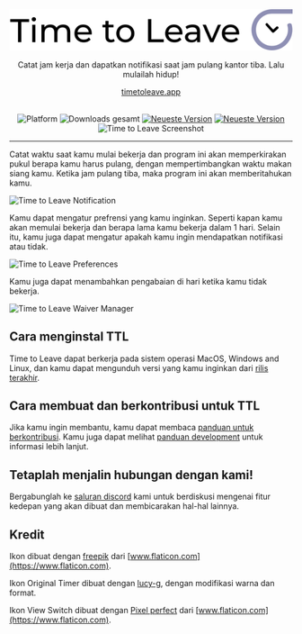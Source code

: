 <div align="center">
  <img src="../assets/timetoleave.png" alt="Time to Leave Logo">

  <p>Catat jam kerja dan dapatkan notifikasi saat jam pulang kantor tiba. Lalu mulailah hidup!</p>

[timetoleave.app](https://timetoleave.app/)

  <br/>

<img src="https://img.shields.io/badge/platforms-Windows%20%7C%20MacOS%20%7C%20Linux-green" alt="Platform">
<img src="https://img.shields.io/github/downloads/thamara/time-to-leave/total" alt="Downloads gesamt">
<a href="https://github.com/thamara/time-to-leave/releases/latest"><img src="https://img.shields.io/github/v/release/thamara/time-to-leave" alt="Neueste Version"></a>
<a href="http://makeapullrequest.com/"><img src="https://img.shields.io/badge/PRs-welcome-purple" alt="Neueste Version"></a>

   <br/>

  <img src="./images/screenshot.jpg" alt="Time to Leave Screenshot">

  <br/>

</div>

---

Catat waktu saat kamu mulai bekerja dan program ini akan memperkirakan pukul berapa kamu harus pulang, dengan mempertimbangkan waktu makan siang kamu. Ketika jam pulang tiba, maka program ini akan memberitahukan kamu.

<img src="./images/notification.jpg" alt="Time to Leave Notification">

Kamu dapat mengatur prefrensi yang kamu inginkan. Seperti kapan kamu akan memulai bekerja dan berapa lama kamu bekerja dalam 1 hari. Selain itu, kamu juga dapat mengatur apakah kamu ingin mendapatkan notifikasi atau tidak.

<img src="./images/preferences.jpg" alt="Time to Leave Preferences">

Kamu juga dapat menambahkan pengabaian di hari ketika kamu tidak bekerja.

<img src="./images/waiver_manager.jpg" alt="Time to Leave Waiver Manager">

## Cara menginstal TTL

Time to Leave dapat berkerja pada sistem operasi MacOS, Windows and Linux, dan kamu dapat mengunduh versi yang kamu inginkan dari [rilis terakhir](https://github.com/thamara/time-to-leave/releases/latest).

## Cara membuat dan berkontribusi untuk TTL

Jika kamu ingin membantu, kamu dapat membaca [panduan untuk berkontribusi](../CONTRIBUTING.md).
Kamu juga dapat melihat [panduan development](../DEVELOPMENT.md) untuk informasi lebih lanjut.

## Tetaplah menjalin hubungan dengan kami!

Bergabunglah ke [saluran discord](https://discord.gg/P3KkEF5) kami untuk berdiskusi mengenai fitur kedepan yang akan dibuat dan membicarakan hal-hal lainnya.

## Kredit

Ikon dibuat dengan [freepik](https://www.flaticon.com/authors/freepik) dari [www.flaticon.com](https://www.flaticon.com).

Ikon Original Timer dibuat dengan [lucy-g](https://icon-icons.com/icon/timer/121243), dengan modifikasi warna dan format.

Ikon View Switch dibuat dengan [Pixel perfect](https://www.flaticon.com/authors/pixel-perfect) dari [www.flaticon.com](https://www.flaticon.com).
